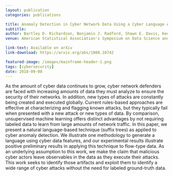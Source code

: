 ```yaml
---
layout: publication
categories: publications

title: Anomaly Detection in Cyber Network Data Using a Cyber Language Approach
subtitle: 
author: Bartley D. Richardson, Benjamin J. Radford, Shawn E. Davis, Keegan Hines, David Pekarek
venue: American Statistical Association's Symposium on Data Science and Statistics 2018

link-text: Available on arXiv
link-download: https://arxiv.org/abs/1808.10742

featured-image: /images/mainframe-header-1.png
tags: [cybersecurity]
date: 2018-09-08
---
```


As the amount of cyber data continues to grow, cyber network defenders are faced with increasing amounts of data they must analyze to ensure the security of their networks. In addition, new types of attacks are constantly being created and executed globally. Current rules-based approaches are effective at characterizing and flagging known attacks, but they typically fail when presented with a new attack or new types of data. By comparison, unsupervised machine learning offers distinct advantages by not requiring labeled data to learn from large amounts of network traffic. In this paper, we present a natural language-based technique (suffix trees) as applied to cyber anomaly detection. We illustrate one methodology to generate a language using cyber data features, and our experimental results illustrate positive preliminary results in applying this technique to flow-type data. As an underlying assumption to this work, we make the claim that malicious cyber actors leave observables in the data as they execute their attacks. This work seeks to identify those artifacts and exploit them to identify a wide range of cyber attacks without the need for labeled ground-truth data.